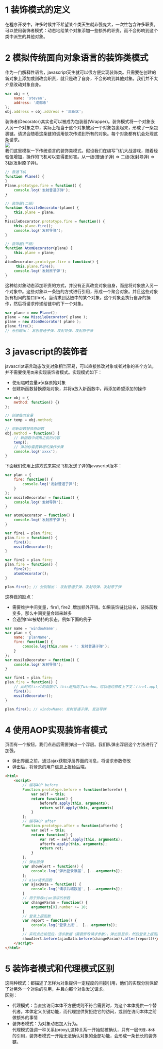 # 1 装饰模式的定义
在程序开发中，许多时候并不希望某个类天生就非强庞大，一次性包含许多职责。可以使用装饰者模式：动态地给某个对象添加一些额外的职责，而不会影响到这个类中派生的其他对象。
# 2 模拟传统面向对象语言的装饰类模式
作为一门解释性语言，javascript天生就可以很方便实现装饰类。只需要在创建的新对象上添加或则改变职责，就只是改了自身，不会影响到其他对象。我们并不太介意改动对象自身。
```javascript
var obj = {
    name: 'steven',
    address: '成都市'
};
obj.address = obj.address + '高新区'; 
```
装饰者(Decorator)其实也可以被成为包装器(Wrapper)。装饰模式将一个对象嵌入另一个对象之中，实际上相当于这个对象被另一个对象包裹起来，形成了一条包裹链。请求会随着这条链的调用依次传递到所有的对象。每个对象都有机会处理这条请求。<br>
![](./assets/15.png)<br>
我们这里模拟一下传统语言的装饰类模式。假设我们在编写飞机大战游戏，随着经验值增加，操作的飞机可以变得更厉害。从一级(普通子弹) => 二级(发射导弹) => 3级(发射原子弹)。
```javascript
// 普通飞机
function Plane() {
}
Plane.prototype.fire = function() {
    console.log('发射普通子弹');
}

// 装饰器(二级)
function MissileDecorator(plane) {
    this.plane = plane;
}
MissileDecorator.prototype.fire = function() {
    this.plane.fire();
    console.log('发射导弹');
}

// 装饰器(三级)
function AtomDecorator(plane) {
    this.plane = plane;
}
AtomDecorator.prototype.fire = function() {
     this.plane.fire();
    console.log('发射原子弹');
}
```
这种给对象动态添加职责的方式，并没有正真改变对象自身，而是将对象放入另一个对象中。这些对象以一条链的方式进行引用，形成一个聚合对象。并且这些对象拥有相同的接口(fire)。当请求到达链中的某个对象，这个对象会执行自身的操作，然后将请求传递给链中的下一个对象。
```javascript
var plane = new Plane();
plane = new MissileDecorator( plane );
plane = new AtomDecorator( plane );
plane.fire();
// 分别输出： 发射普通子弹、发射导弹、发射原子弹
```

# 3 javascript的装饰者
javascript语言动态改变对象相当容易，可以直接修改对象或者对象的某个方法，并不需要使用`类`来实现装饰者模式。实现模式如下：
- 使用临时变量a保存原始对象
- 创建新函数替换原始对象，并将a放入新函数中，再添加希望添加的操作
```javascript
var obj = {
    method: function() {}
};

// 创建临时变量
var temp = obj.method;

// 用新函数替换原函数
obj.method = function() {
    // 新函数中调用之前的内容
    temp();
    // 添加你需要新增的操作步骤
    console.log('xxxx');
}
```
下面我们使用上述方式来实现飞机发送子弹的javascript版本：
```javascript
var plan = {
    fire: function() {
        console.log('发射普通子弹');
    }
};
var mssileDecorator = function() {
    console.log('发射导弹');
}

var atomDecorator = function() {
    console.log('发射原子弹');
}

var fire1 = plan.fire;
plan.fire = function() {
    fire1();
    mssileDecorator();
}

var fire2 = plan.fire;
plan.fire = function() {
    fire2();
    atomDecorator();
}

plan.fire(); // 分别输出： 发射普通子弹、发射导弹、发射原子弹
```
这样做的缺点：
- 需要维护中间变量，fire1, fire2 ,增加额外开销。如果装饰链比较长，装饰函数变多，那么中间变量会越来越多
- 会遇到this被劫持的状态。例如下面的例子
```javascript
var name = 'windowName';
var plan = {
    name: 'planName',
    fire: function() {
        console.log(this.name + ': 发射普通子弹');
    }
};
var mssileDecorator = function() {
    console.log('发射导弹');
}

var fire1 = plan.fire;
plan.fire = function() {
    // 此时的fire1的函数中，this是指向了window。可以通过修改上下文：fire1.apply(plan, arguments);
    fire1();
    mssileDecorator();
}

plan.fire(); // windowName: 发射普通子弹, 发送导弹
```
# 4 使用AOP实现装饰者模式
页面有一个按钮，我们点击后需要弹出一个浮层。我们队弹出浮层这个方法进行了加强。
- 弹出界面之前，通过ajax获取浮层界面的消息，将请求参数修改
- 弹出后，将登录的用户信息上报给后端。
```html
<html>
    <script>
        // 编写AOP before
        Function.prototype.before = function(beforefn) {
            var self = this;
            return function() {
                beforefn.apply(this, arguments);
                return self.apply(this, arguments)
            }
        };
        // 编写AOP after
        Function.prototype.after = function(afterfn) {
            var self = this;
            return function() {
                var ret = self.apply(this, arguments);
                afterfn.apply(this, arguments);
                return ret;
            }
        };
        // 弹出层弹
        var showAlert = function() {
			console.log('弹出登录浮层', [...arguments]);
        };
        // ajax请求函数
        var ajaxData = function() {
			console.log('请求后端数据', [...arguments]);
        }
        // 用于修改ajax请求的参数
        var changeParam = function() {
            arguments[0].number += 10;
        }
        // 登录上报函数
        var report = function() {
            console.log('登录上报',  [...arguments]);
        }
        // 实现点击按钮后，请求数据（需要修改请求参数），弹出层显示，然后登录上报函数执行
		showAlert.before(ajaxData.before(changeParam)).after(report)({number: 1});
    </script>
</html>
```
# 5 装饰者模式和代理模式区别
这两种模式：都描述了怎样为对象提供一定程度的间接引用，他们的实现分别保留了对另外一个对象的引用，并且向那个对象发送请求。<br>
区别：
- 代理模式：当直接访问本体不方便或则不符合需要时，为这个本体提供一个替代者。本体定义关键功能，而代理提供货拒绝它的访问，或则在访问本体之前做额外的事情
- 装饰者模式：为对象动态加入行为。<br>
代理模式强调一种关系(proxy),这种关系一开始就被确认，只有一层`代理-本体`的引用，装饰者模式一开始无法确认对象的全部功能，会形成一条长长的装饰链。